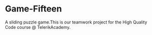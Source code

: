 # Game-Fifteen
A sliding puzzle game.This is our teamwork project for the High Quality Code course @ TelerikAcademy.
